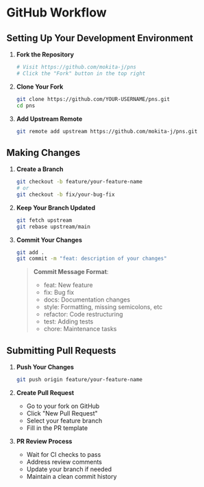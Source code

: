 # GitHub Workflow

## Setting Up Your Development Environment

1. **Fork the Repository**

   ```bash
   # Visit https://github.com/mokita-j/pns
   # Click the "Fork" button in the top right
   ```

2. **Clone Your Fork**

   ```bash
   git clone https://github.com/YOUR-USERNAME/pns.git
   cd pns
   ```

3. **Add Upstream Remote**

   ```bash
   git remote add upstream https://github.com/mokita-j/pns.git
   ```

## Making Changes

1. **Create a Branch**

   ```bash
   git checkout -b feature/your-feature-name
   # or
   git checkout -b fix/your-bug-fix
   ```

2. **Keep Your Branch Updated**

   ```bash
   git fetch upstream
   git rebase upstream/main
   ```

3. **Commit Your Changes**

   ```bash
   git add .
   git commit -m "feat: description of your changes"
   ```

   > **Commit Message Format**:
   > - feat: New feature
   > - fix: Bug fix
   > - docs: Documentation changes
   > - style: Formatting, missing semicolons, etc
   > - refactor: Code restructuring
   > - test: Adding tests
   > - chore: Maintenance tasks

## Submitting Pull Requests

1. **Push Your Changes**

   ```bash
   git push origin feature/your-feature-name
   ```

2. **Create Pull Request**
   - Go to your fork on GitHub
   - Click "New Pull Request"
   - Select your feature branch
   - Fill in the PR template

3. **PR Review Process**
   - Wait for CI checks to pass
   - Address review comments
   - Update your branch if needed
   - Maintain a clean commit history

